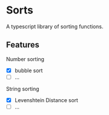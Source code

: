 # Sorts

A typescript library of sorting functions.

## Features

Number sorting
- [x] bubble sort
- [ ] ...

String sorting
- [x] Levenshtein Distance sort
- [ ] ...
